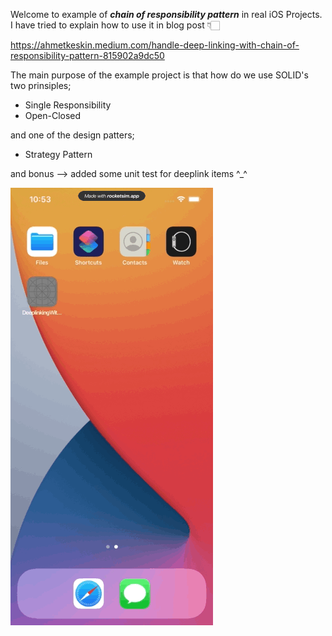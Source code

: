 Welcome to example of ***chain of responsibility pattern*** in real iOS Projects. I have tried to explain how to use it in blog post 👇🏻

https://ahmetkeskin.medium.com/handle-deep-linking-with-chain-of-responsibility-pattern-815902a9dc50

The main purpose of the example project is that how do we use SOLID's two prinsiples;
- Single Responsibility
- Open-Closed

and one of the design patters;
- Strategy Pattern

and bonus --> added some unit test for deeplink items ^_^

![](https://github.com/AhmettKeskin/DeeplinkingWithChainPattern/blob/main/DeeplinkingWithChainPattern/deeplink.gif)
